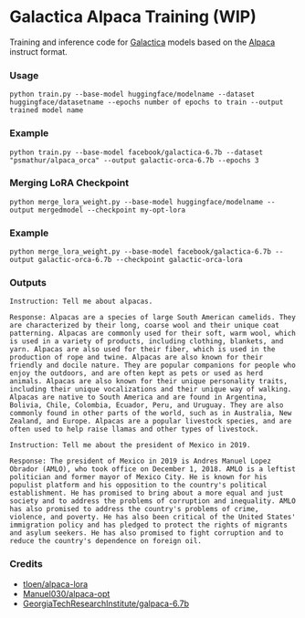 # Galactica Alpaca Training (WIP)

Training and inference code for [Galactica](https://galactica.org/) models based on the [Alpaca](https://crfm.stanford.edu/2023/03/13/alpaca.html) instruct format.
### Usage
```
python train.py --base-model huggingface/modelname --dataset huggingface/datasetname --epochs number of epochs to train --output trained model name
```
### Example
```
python train.py --base-model facebook/galactica-6.7b --dataset "psmathur/alpaca_orca" --output galactic-orca-6.7b --epochs 3
```

### Merging LoRA Checkpoint
```
python merge_lora_weight.py --base-model huggingface/modelname --output mergedmodel --checkpoint my-opt-lora
```
### Example
```
python merge_lora_weight.py --base-model facebook/galactica-6.7b --output galactic-orca-6.7b --checkpoint galactic-orca-lora
```



### Outputs
```
Instruction: Tell me about alpacas.

Response: Alpacas are a species of large South American camelids. They are characterized by their long, coarse wool and their unique coat patterning. Alpacas are commonly used for their soft, warm wool, which is used in a variety of products, including clothing, blankets, and yarn. Alpacas are also used for their fiber, which is used in the production of rope and twine. Alpacas are also known for their friendly and docile nature. They are popular companions for people who enjoy the outdoors, and are often kept as pets or used as herd animals. Alpacas are also known for their unique personality traits, including their unique vocalizations and their unique way of walking. Alpacas are native to South America and are found in Argentina, Bolivia, Chile, Colombia, Ecuador, Peru, and Uruguay. They are also commonly found in other parts of the world, such as in Australia, New Zealand, and Europe. Alpacas are a popular livestock species, and are often used to help raise llamas and other types of livestock.
```

```
Instruction: Tell me about the president of Mexico in 2019.

Response: The president of Mexico in 2019 is Andres Manuel Lopez Obrador (AMLO), who took office on December 1, 2018. AMLO is a leftist politician and former mayor of Mexico City. He is known for his populist platform and his opposition to the country's political establishment. He has promised to bring about a more equal and just society and to address the problems of corruption and inequality. AMLO has also promised to address the country's problems of crime, violence, and poverty. He has also been critical of the United States' immigration policy and has pledged to protect the rights of migrants and asylum seekers. He has also promised to fight corruption and to reduce the country's dependence on foreign oil.
``` 

### Credits
- [tloen/alpaca-lora](https://github.com/tloen/alpaca-lora)
- [Manuel030/alpaca-opt](https://github.com/Manuel030/alpaca-opt)
- [GeorgiaTechResearchInstitute/galpaca-6.7b](https://huggingface.co/GeorgiaTechResearchInstitute/galpaca-6.7b)
